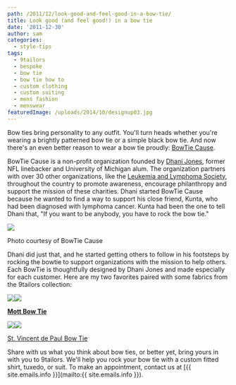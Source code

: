 ```yaml
---
path: /2011/12/look-good-and-feel-good-in-a-bow-tie/
title: Look good (and feel good!) in a bow tie
date: '2011-12-30'
author: sam
categories:
  - style-tips
tags:
  - 9tailors
  - bespoke
  - bow tie
  - bow tie how to
  - custom clothing
  - custom suiting
  - mens fashion
  - menswear
featuredImage: /uploads/2014/10/designup03.jpg
---
```

Bow ties bring personality to any outfit. You'll turn heads whether you're wearing a brightly patterned bow tie or a simple black bow tie. And now there's an even better reason to wear a bow tie proudly: [BowTie Cause](http://www.bowtiecause.org/).

BowTie Cause is a non-profit organization founded by [Dhani Jo](http://dhanijones.tv/philanthropy)[nes](http://dhanijones.tv/philanthropy), former NFL linebacker and University of Michigan alum. The organization partners with over 30 other organizations, like the [Leukemia and Lymphoma Society](http://www.lls.org/), throughout the country to promote awareness, encourage philanthropy and support the mission of these charities. Dhani started BowTie Cause because he wanted to find a way to support his close friend, Kunta, who had been diagnosed with lymphoma cancer. Kunta had been the one to tell Dhani that, "If you want to be anybody, you have to rock the bow tie."

[![](http://3.bp.blogspot.com/-toFiJQCeqKM/TtuvYFAtzcI/AAAAAAAAABA/ufDbYL8oS2U/s320/dhani%2Bjones%2Bbow%2Btie%2Bcause.jpg)](http://3.bp.blogspot.com/-toFiJQCeqKM/TtuvYFAtzcI/AAAAAAAAABA/ufDbYL8oS2U/s1600/dhani%2Bjones%2Bbow%2Btie%2Bcause.jpg)

Photo courtesy of BowTie Cause

Dhani did just that, and he started getting others to follow in his footsteps by rocking the bowtie to support organizations with the mission to help others. Each BowTie is thoughtfully designed by Dhani Jones and made especially for each customer. Here are my two favorites paired with some fabrics from the 9tailors collection:

[![](http://2.bp.blogspot.com/-XlpQyZ4C2xg/Tuzfpc-GDZI/AAAAAAAAABQ/gh6xFTW4LWk/s320/mott%2Bbow%2Btie.png)](http://2.bp.blogspot.com/-XlpQyZ4C2xg/Tuzfpc-GDZI/AAAAAAAAABQ/gh6xFTW4LWk/s1600/mott%2Bbow%2Btie.png)[![](http://3.bp.blogspot.com/-kXs1FedbGOg/Tv4150xjEUI/AAAAAAAAABc/mTEW7in9LHk/s320/mottbowtie_collage.jpg)](http://3.bp.blogspot.com/-kXs1FedbGOg/Tv4150xjEUI/AAAAAAAAABc/mTEW7in9LHk/s1600/mottbowtie_collage.jpg)

[**Mott Bow Tie**](http://www.bowtiecause.org/index.php/item/mott-bowtie?category_id=9)

[![](http://3.bp.blogspot.com/-IBKJKhHMK1I/Ttuu4rS76HI/AAAAAAAAAA0/8MUYPGug6Qs/s320/st%2Bvincent%2Bde%2Bpaul.png)](http://3.bp.blogspot.com/-IBKJKhHMK1I/Ttuu4rS76HI/AAAAAAAAAA0/8MUYPGug6Qs/s1600/st%2Bvincent%2Bde%2Bpaul.png)[![](http://2.bp.blogspot.com/-pbnh0ZOgbPQ/Tv42dMolEeI/AAAAAAAAABo/9Orn1tGhOog/s320/st.vincent_collage.jpg)](http://2.bp.blogspot.com/-pbnh0ZOgbPQ/Tv42dMolEeI/AAAAAAAAABo/9Orn1tGhOog/s1600/st.vincent_collage.jpg)

[St. Vincent de Paul Bow Tie](http://www.bowtiecause.org/index.php/item/reast?category_id=9)

Share with us what you think about bow ties, or better yet, bring yours in with you to 9tailors. We'll help you rock your bow tie with a custom fitted shirt, tuxedo, or suit. To make an appointment, contact us at [{{ site.emails.info }}](mailto:{{ site.emails.info }}).